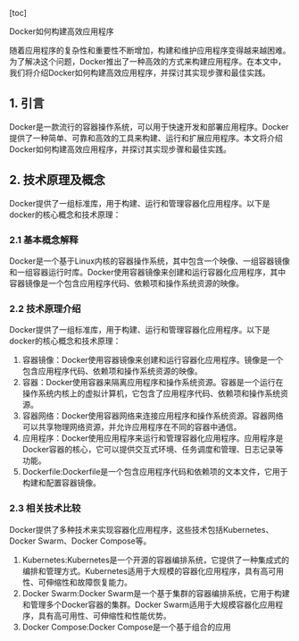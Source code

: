 
[toc]                    
                
                
Docker如何构建高效应用程序

随着应用程序的复杂性和重要性不断增加，构建和维护应用程序变得越来越困难。为了解决这个问题，Docker推出了一种高效的方式来构建应用程序。在本文中，我们将介绍Docker如何构建高效应用程序，并探讨其实现步骤和最佳实践。

## 1. 引言

Docker是一款流行的容器操作系统，可以用于快速开发和部署应用程序。Docker提供了一种简单、可靠和高效的工具来构建、运行和扩展应用程序。本文将介绍Docker如何构建高效应用程序，并探讨其实现步骤和最佳实践。

## 2. 技术原理及概念

Docker提供了一组标准库，用于构建、运行和管理容器化应用程序。以下是docker的核心概念和技术原理：

### 2.1 基本概念解释

Docker是一个基于Linux内核的容器操作系统，其中包含一个映像、一组容器镜像和一组容器运行时库。Docker使用容器镜像来创建和运行容器化应用程序，其中容器镜像是一个包含应用程序代码、依赖项和操作系统资源的映像。

### 2.2 技术原理介绍

Docker提供了一组标准库，用于构建、运行和管理容器化应用程序。以下是docker的核心概念和技术原理：

1. 容器镜像：Docker使用容器镜像来创建和运行容器化应用程序。镜像是一个包含应用程序代码、依赖项和操作系统资源的映像。
2. 容器：Docker使用容器来隔离应用程序和操作系统资源。容器是一个运行在操作系统内核上的虚拟计算机，它包含了应用程序代码、依赖项和操作系统资源。
3. 容器网络：Docker使用容器网络来连接应用程序和操作系统资源。容器网络可以共享物理网络资源，并允许应用程序在不同的容器中通信。
4. 应用程序：Docker使用应用程序来运行和管理容器化应用程序。应用程序是Docker容器的核心，它可以提供交互式环境、任务调度和管理、日志记录等功能。
5. Dockerfile:Dockerfile是一个包含应用程序代码和依赖项的文本文件，它用于构建和配置容器镜像。

### 2.3 相关技术比较

Docker提供了多种技术来实现容器化应用程序，这些技术包括Kubernetes、Docker Swarm、Docker Compose等。

1. Kubernetes:Kubernetes是一个开源的容器编排系统，它提供了一种集成式的编排和管理方式。Kubernetes适用于大规模的容器化应用程序，具有高可用性、可伸缩性和故障恢复能力。
2. Docker Swarm:Docker Swarm是一个基于集群的容器编排系统，它用于构建和管理多个Docker容器的集群。Docker Swarm适用于大规模容器化应用程序，具有高可用性、可伸缩性和性能优势。
3. Docker Compose:Docker Compose是一个基于组合的应用

